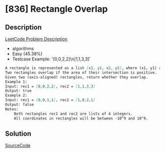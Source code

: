 # [836] Rectangle Overlap

## Description

[LeetCode Problem Description](https://leetcode.com/problems/rectangle-overlap/description/)

* algorithms
* Easy (45.38%)
* Testcase Example:  '[0,0,2,2]\n[1,1,3,3]'

```md
A rectangle is represented as a list [x1, y1, x2, y2], where (x1, y1) are the coordinates of its bottom-left corner, and (x2, y2) are the coordinates of its top-right corner.
Two rectangles overlap if the area of their intersection is positive.  To be clear, two rectangles that only touch at the corner or edges do not overlap.
Given two (axis-aligned) rectangles, return whether they overlap.
Example 1:
Input: rec1 = [0,0,2,2], rec2 = [1,1,3,3]
Output: true
Example 2:
Input: rec1 = [0,0,1,1], rec2 = [1,0,2,1]
Output: false
Notes:
	Both rectangles rec1 and rec2 are lists of 4 integers.
	All coordinates in rectangles will be between -10^9 and 10^9.

```

## Solution

[SourceCode](./solution.js)
